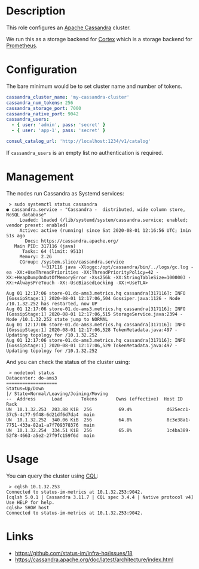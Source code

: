 # Description

This role configures an [Apache Cassandra](https://cassandra.apache.org/) cluster.

We run this as a storage backend for [Cortex](https://cortexmetrics.io/) which is a storage backend for [Prometheus](https://prometheus.io/).

# Configuration

The bare minimum would be to set cluster name and number of tokens.
```yml
cassandra_cluster_name: 'my-cassandra-cluster'
cassandra_num_tokens: 256
cassandra_storage_port: 7000
cassandra_native_port: 9042
cassandra_users:
  - { user: 'admin', pass: 'secret' }
  - { user: 'app-1', pass: 'secret' }

consul_catalog_url: 'http://localhost:1234/v1/catalog'
```
If `cassandra_users` is an empty list no authentication is required.

# Management

The nodes run Cassandra as Systemd services:
```
 > sudo systemctl status cassandra
● cassandra.service - "Cassandra -  distributed, wide column store, NoSQL database"
     Loaded: loaded (/lib/systemd/system/cassandra.service; enabled; vendor preset: enabled)
     Active: active (running) since Sat 2020-08-01 12:16:56 UTC; 1min 51s ago
       Docs: https://cassandra.apache.org/
   Main PID: 317116 (java)
      Tasks: 64 (limit: 9513)
     Memory: 2.2G
     CGroup: /system.slice/cassandra.service
             └─317116 java -Xloggc:/opt/cassandra/bin/../logs/gc.log -ea -XX:+UseThreadPriorities -XX:ThreadPriorityPolicy=42 -XX:+HeapDumpOnOutOfMemoryError -Xss256k -XX:StringTableSize=1000003 -XX:+AlwaysPreTouch -XX:-UseBiasedLocking -XX:+UseTLA>

Aug 01 12:17:06 store-01.do-ams3.metrics.hq cassandra[317116]: INFO  [GossipStage:1] 2020-08-01 12:17:06,504 Gossiper.java:1126 - Node /10.1.32.252 has restarted, now UP
Aug 01 12:17:06 store-01.do-ams3.metrics.hq cassandra[317116]: INFO  [GossipStage:1] 2020-08-01 12:17:06,515 StorageService.java:2394 - Node /10.1.32.252 state jump to NORMAL
Aug 01 12:17:06 store-01.do-ams3.metrics.hq cassandra[317116]: INFO  [GossipStage:1] 2020-08-01 12:17:06,528 TokenMetadata.java:497 - Updating topology for /10.1.32.252
Aug 01 12:17:06 store-01.do-ams3.metrics.hq cassandra[317116]: INFO  [GossipStage:1] 2020-08-01 12:17:06,529 TokenMetadata.java:497 - Updating topology for /10.1.32.252
```
And you can check the status of the cluster using:
```
 > nodetool status
Datacenter: do-ams3
===================
Status=Up/Down
|/ State=Normal/Leaving/Joining/Moving
--  Address      Load       Tokens       Owns (effective)  Host ID                               Rack
UN  10.1.32.253  283.88 KiB  256          69.4%             d625ecc1-37c5-4c77-9f48-6d21df6d7da4  main
UN  10.1.32.252  340.06 KiB  256          64.8%             8c3e38a1-7751-433a-82a1-a7f709378376  main
UN  10.1.32.254  334.51 KiB  256          65.8%             1c4ba389-52f8-4663-a5e2-27f9fc159f6d  main
```

# Usage

You can query the cluster using [CQL](https://cassandra.apache.org/doc/latest/cql/index.html):
```
 > cqlsh 10.1.32.253
Connected to status-im-metrics at 10.1.32.253:9042.
[cqlsh 5.0.1 | Cassandra 3.11.7 | CQL spec 3.4.4 | Native protocol v4]
Use HELP for help.
cqlsh> SHOW host
Connected to status-im-metrics at 10.1.32.253:9042.
```

# Links

* https://github.com/status-im/infra-hq/issues/18
* https://cassandra.apache.org/doc/latest/architecture/index.html
